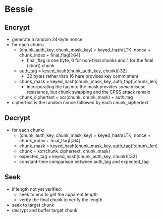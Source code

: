 # Bessie

## Encrypt

- generate a random 24-byte nonce
- for each chunk:
    - (chunk_auth_key, chunk_mask_key) = keyed_hash(LTK, nonce + chunk_index + final_flag)[:64]
        - final_flag is one byte, 0 for non-final chunks and 1 for the final (short) chunk
    - auth_tag = keyed_hash(chunk_auth_key, chunk)[:32]
        - 32 bytes rather than 16 here provides key commitment
    - chunk_mask = keyed_hash(chunk_mask_key, auth_tag)[:chunk_len]
        - incorporating the tag into the mask provides *some* misuse resistance, but chunk swapping and the CPSS attack remain
    - chunk_ciphertext = xor(chunk, chunk_mask) + auth_tag
- ciphertext is the random nonce followed by each chunk_ciphertext

## Decrypt

- for each chunk:
    - (chunk_auth_key, chunk_mask_key) = keyed_hash(LTK, nonce + chunk_index + final_flag)[:64]
    - chunk_mask = keyed_hash(chunk_mask_key, auth_tag)[:chunk_len]
    - chunk = xor(chunk_ciphertext, chunk_mask)
    - expected_tag = keyed_hash(chunk_auth_key, chunk)[:32]
    - constant-time comparison between auth_tag and expected_tag


## Seek

- if length not yet verified:
    - seek to end to get the apparent length
    - verify the final chunk to verify the length
- seek to target chunk
- decrypt and buffer target chunk
